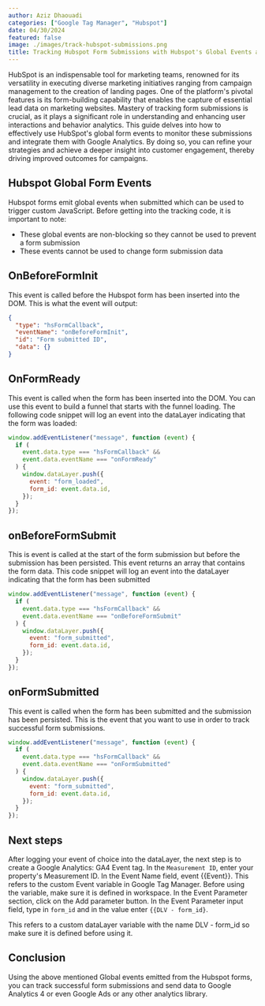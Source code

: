 ```yaml
---
author: Aziz Dhaouadi
categories: ["Google Tag Manager", "Hubspot"]
date: 04/30/2024
featured: false
image: ./images/track-hubspot-submissions.png
title: Tracking Hubspot Form Submissions with Hubspot's Global Events and Google Tag Manager
---
```


HubSpot is an indispensable tool for marketing teams, renowned for its versatility in executing diverse marketing initiatives ranging from campaign management to the creation of landing pages. One of the platform's pivotal features is its form-building capability that enables the capture of essential lead data on marketing websites. Mastery of tracking form submissions is crucial, as it plays a significant role in understanding and enhancing user interactions and behavior analytics. This guide delves into how to effectively use HubSpot's global form events to monitor these submissions and integrate them with Google Analytics. By doing so, you can refine your strategies and achieve a deeper insight into customer engagement, thereby driving improved outcomes for campaigns.

## Hubspot Global Form Events

Hubspot forms emit global events when submitted which can be used to trigger custom JavaScript. Before getting into the tracking code, it is important to note:

- These global events are non-blocking so they cannot be used to prevent a form submission
- These events cannot be used to change form submission data

## OnBeforeFormInit

This event is called before the Hubspot form has been inserted into the DOM. This is what the event will output:

```json
{
  "type": "hsFormCallback",
  "eventName": "onBeforeFormInit",
  "id": "Form submitted ID",
  "data": {}
}
```

## OnFormReady

This event is called when the form has been inserted into the DOM. You can use this event to build a funnel that starts with the funnel loading. The following code snippet will log an event into the dataLayer indicating that the form was loaded:

```js
window.addEventListener("message", function (event) {
  if (
    event.data.type === "hsFormCallback" &&
    event.data.eventName === "onFormReady"
  ) {
    window.dataLayer.push({
      event: "form_loaded",
      form_id: event.data.id,
    });
  }
});
```

## onBeforeFormSubmit

This is event is called at the start of the form submission but before the submission has been persisted. This event returns an array that contains the form data. This code snippet will log an event into the dataLayer indicating that the form has been submitted

```js
window.addEventListener("message", function (event) {
  if (
    event.data.type === "hsFormCallback" &&
    event.data.eventName === "onBeforeFormSubmit"
  ) {
    window.dataLayer.push({
      event: "form_submitted",
      form_id: event.data.id,
    });
  }
});
```

## onFormSubmitted

This event is called when the form has been submitted and the submission has been persisted. This is the event that you want to use in order to track successful form submissions.

```js
window.addEventListener("message", function (event) {
  if (
    event.data.type === "hsFormCallback" &&
    event.data.eventName === "onFormSubmitted"
  ) {
    window.dataLayer.push({
      event: "form_submitted",
      form_id: event.data.id,
    });
  }
});
```

## Next steps

After logging your event of choice into the dataLayer, the next step is to create a Google Analytics: GA4 Event tag. In the `Measurement ID`, enter your property's Measurement ID. In the Event Name field, event {{Event}}. This refers to the custom Event variable in Google Tag Manager. Before using the variable, make sure it is defined in workspace. In the Event Parameter section, click on the Add parameter button. In the Event Parameter input field, type in `form_id` and in the value enter `{{DLV - form_id}`.

This refers to a custom dataLayer variable with the name DLV - form_id so make sure it is defined before using it.

## Conclusion

Using the above mentioned Global events emitted from the Hubspot forms, you can track successful form submissions and send data to Google Analytics 4 or even Google Ads or any other analytics library.
